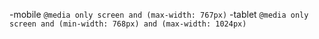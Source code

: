-mobile `@media only screen and (max-width: 767px)`
-tablet `@media only screen and (min-width: 768px) and (max-width: 1024px)`